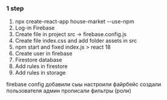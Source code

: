 ### 1 step

1. npx create-react-app house-market --use-npm
2. Log-in Firebase
3. Create file in project src -> firebase.config.js
4. Create file index.css and add folder assets in src
5. npm start and fixed index.js > react 18
6. Create user in firebase
7. Firestore database
8. Add rules in firestore
9. Add rules in storage


firebase
config
добавили сыы
настроили файрбейс
создали пользователя админ
прописали фильтры (роли)

